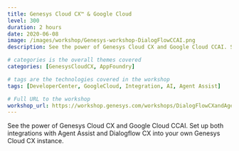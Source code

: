 ```yaml
---
title: Genesys Cloud CX™️ & Google Cloud
level: 300
duration: 2 hours
date: 2020-06-08
image: /images/workshop/Genesys-workshop-DialogFlowCCAI.png
description: See the power of Genesys Cloud CX and Google Cloud CCAI. Set up both integrations with Agent Assist and Dialogflow CX into your own Genesys Cloud CX instance.

# categories is the overall themes covered 
categories: [GenesysCloudCX, AppFoundry]

# tags are the technologies covered in the workshop
tags: [DeveloperCenter, GoogleCloud, Integration, AI, Agent Assist]

# Full URL to the workshop
workshop_url: https://workshop.genesys.com/workshops/DialogFlowCXandAgentAssist/
---
```


See the power of Genesys Cloud CX and Google Cloud CCAI. Set up both integrations with Agent Assist and Dialogflow CX into your own Genesys Cloud CX instance.

